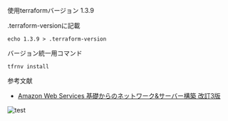 使用terraformバージョン
1.3.9

.terraform-versionに記載
````
echo 1.3.9 > .terraform-version
````

バージョン統一用コマンド
````
tfrnv install
````

参考文献

- [Amazon Web Services 基礎からのネットワーク&サーバー構築 改訂3版](https://www.amazon.co.jp/Amazon-Services-%E5%9F%BA%E7%A4%8E%E3%81%8B%E3%82%89%E3%81%AE%E3%83%8D%E3%83%83%E3%83%88%E3%83%AF%E3%83%BC%E3%82%AF-%E3%82%B5%E3%83%BC%E3%83%90%E3%83%BC%E6%A7%8B%E7%AF%89-%E6%94%B9%E8%A8%823%E7%89%88/dp/4296105442/ref=sr_1_11?__mk_ja_JP=%E3%82%AB%E3%82%BF%E3%82%AB%E3%83%8A&crid=15R33FR5LD3JR&keywords=AWS&qid=1677910356&sprefix=aws%2Caps%2C201&sr=8-11)

![test](/Users/yamanakakohei/tf_min/ミニマムWprdPress.png)